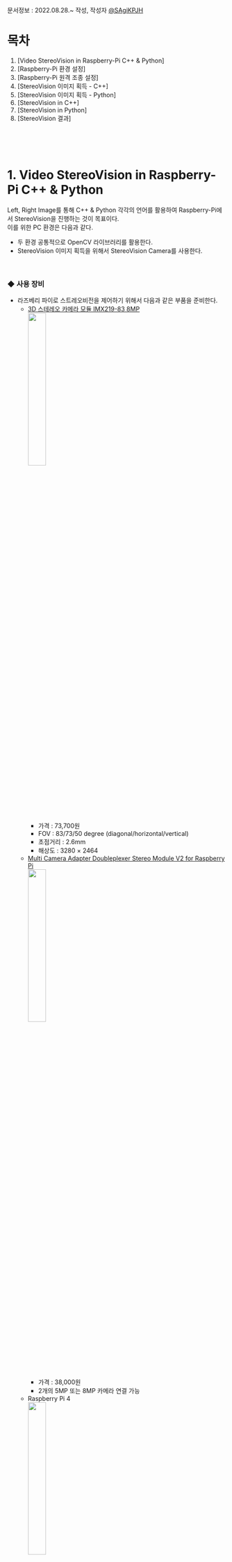 문서정보 : 2022.08.28.~ 작성, 작성자 [@SAgiKPJH](https://github.com/SAgiKPJH)

# 목차
1. [Video StereoVision in Raspberry-Pi C++ & Python]
2. [Raspberry-Pi 환경 설정]
3. [Raspberry-Pi 원격 조종 설정]
4. [StereoVision 이미지 획득 - C++]
5. [StereoVision 이미지 획득 - Python]
6. [StereoVision in C++]
7. [StereoVision in Python]
8. [StereoVision 결과]

<br><br><br>

# 1. Video StereoVision in Raspberry-Pi C++ & Python

Left, Right Image를 통해 C++ & Python 각각의 언어를 활용하여 Raspberry-Pi에서 StereoVision을 진행하는 것이 목표이다.  
이를 위한 PC 환경은 다음과 같다.  
- 두 환경 공통적으로 OpenCV 라이브러리를 활용한다.
- StereoVision 이미지 획득을 위해서 StereoVision Camera를 사용한다.

<br>

### ◆ 사용 장비

- 라즈베리 파이로 스트레오비전을 제어하기 위해서 다음과 같은 부품을 준비한다.
  - [3D 스테레오 카메라 모듈 IMX219-83 8MP](https://www.devicemart.co.kr/goods/view?no=13008080)  
    <img src="https://user-images.githubusercontent.com/66783849/187056296-254ea736-2c20-41d9-82d6-f4c9b4f71b63.png" width="30%">
    - 가격 : 73,700원
    - FOV : 83/73/50 degree (diagonal/horizontal/vertical)
    - 초점거리 : 2.6mm
    - 해상도 : 3280 × 2464
  - [Multi Camera Adapter Doubleplexer Stereo Module V2 for Raspberry Pi](https://www.devicemart.co.kr/goods/view?no=12231996)  
    <img src="https://user-images.githubusercontent.com/66783849/187056476-c0e7b858-d937-4c69-a62d-3a5ad0cdd741.png" width="30%">
    - 가격 : 38,000원
    - 2개의 5MP 또는 8MP 카메라 연결 가능
  - Raspberry Pi 4  
    <img src="https://user-images.githubusercontent.com/66783849/187056546-f6e57380-7b9f-4fbc-8552-96f0d3610119.png" width="30%">
    - 80,000원
    - 용량 4GB
    - [참고 사이트](https://www.devicemart.co.kr/goods/view?no=12234534)
  - 라즈베리 파이 microSD Card
  - [라즈베리파이 화면 모니터(5인치 800x480 HDMI LCD 모니터)](https://www.devicemart.co.kr/goods/view?no=1382229)
    - 가격 : 48,000원
    - 해상도 : 800x400 (5인치)
  - 모니터 전원 어댑터 및 라즈베리파이 전원 어댑터 (Micro-USB 5P타입,  USB C타입)
    - 가격 : 5,800원 * 2
    - 정격 출력 : DC 5V 4A
  - 케이블(microHDMI to HDMI)
    - 가격 : 3,000원

<br><br><br>


# 2. Raspberry-Pi 환경설정

- 라즈베리 파이를 실행시키기 위해서는, 준비한 micro-SD카드에 Raspberry-Pi의 OS를 설치한다.
  1. [라즈베리 홈페이지](https://www.raspberrypi.com/software/)로 이동한다.
  2. [Download for Windows](https://downloads.raspberrypi.org/imager/imager_latest.exe)를 눌러 imager를 설치한다.
  3. Raspberry Pi Imager를 실행하여 저장소 선택 후 운영체제(Raspberry-Pi OS FULL(32-BIT))를 선택한다.
     <img src="https://user-images.githubusercontent.com/66783849/194845184-58765031-2643-4d51-ada9-581398405b0d.png" width="60%">  
  4. 쓰기 버튼을 눌러 OS를 설치한다. 쓰기가 완료되었다는 창이 나오면 sd카드를 뺀다.
     <img src="https://user-images.githubusercontent.com/66783849/194847248-0b3d6b3d-134d-464a-b493-5b16c720f9a7.png" width="60%">  
  5. 이후 micro SD카드를 연결하여 raspberry-Pi를 킨다.  
     <img src="https://user-images.githubusercontent.com/66783849/194858561-c4af5380-2209-4970-8c45-825c17583e2d.png" width="60%">  
  6. 각종 설정 이후 Rspberry-Pi를 재시작 한다. 다음과 같은 화면이 나타나면, 성공이다.
     <img src="https://user-images.githubusercontent.com/66783849/194889251-6c6db724-4e51-4560-aa4a-48a5d71c15b9.png" width="60%">  
- 한국어가 깨진 상태이면 다음과 같이 설정한다. 또한 한글 입력도 가능하도록 설정한다.
  1. 다음과 같이 터미널(<kbd>Ctrl</kbd>+<kbd>Alt</kbd>+<kbd>T</kbd>)을 열고 명령창을 실행한다.
  2. 다음 명령어를 입력한다.
     ```bash
     sudo apt install fonts-unfonts-core   # 한글 폰트 설치

     # 경우에 따라 apt-get 기반일 수 있다.
     sudo apt-get install fonts-unfonts-core   # 한글 폰트 설치
     ```
  3. 왼쪽 상단 라즈베리 파이 아이콘 > Preferences -> Raspberry pi Configuration 실행 -> Localisation -> Set Locale... -> Language, Character Set을 각각 ko(Korean), UTF-8로 선택 되어있는지 확인한다.
  4. 한국어 입력을 위해서 다음과 같이 명령어를 입력한다.
     ```bash
     sudo apt install ibus-hangul
     sudo apt install fonts-unfonts-core

     # 경우에 따라 apt-get 기반일 수 있다.
     sudo apt-get install ibus-hangul
     sudo apt-get install fonts-unfonts-core
     ```
  5. 라즈베리파이 Reboot를 하여 한글이 잘 나타나는지 확인한다.  
     <img src="https://user-images.githubusercontent.com/66783849/194889663-b416b717-6f43-475e-a389-ccb6fee2d22d.png" width="40%">

<br><br><br>

# 3. Raspberry-Pi 원격 조종 설정

- 라즈베리 파이를 원격으로 조종하기 위한 설정을 진행한다.
  1. 왼쪽 상단 라즈베리 파이 아이콘 > Preferences -> Raspberry pi Configuration 실행 -> Interfaces -> SSH -> Enable 선택
  2. 터미널 창에 들어가 다음 명령어를 입력한다.
     ```bash
     sudo apt install xrdp   # 원격 데스크톱 연결
     
     # 경우에 따라 apt-get 기반일 수 있다.
     sudo apt-get install xrdp
     ```
  3. 이후 터미널에 다음 명령어를 입력하여 IP주소를 확인한다.
     ```bash
     hostname -I
     ```
     결과
     ```bash
     192.168.0.69
     ```
  4. 원격 데스크톱에서 연결할 컴퓨터에서 "원격 데스크톱"을 실행한다.  
     <img src="https://user-images.githubusercontent.com/66783849/194879592-e5a59d93-3c8e-470e-b41e-6b8de34cc57b.png" width="50%">  
     IP 주소를 입력 후 "옵션 표시(O)"를 클릭하여 자세한 사항을 설정한다.  
     <img src="https://user-images.githubusercontent.com/66783849/194879459-bd7fb4b5-f5cd-4927-aeb1-d2cdbc8968f8.png" width="50%">  
  5. 원격 데스크톱 연결할 대상에 Raspberry-Pi 사용자 이름을 넣는다.
  6. 이후 연결을 눌러 비밀번호를 눌러 원격 접속이 됨을 확인한다.  
     <img src="https://user-images.githubusercontent.com/66783849/194880213-dd565dcf-edc1-4b5b-b84c-fcda5bf98df2.png" width="50%">  
     [‼만일 실패하거나 이상이 있을 경우 30초 정도가 지난 뒤에 나타나니, 기다려보자]
- 다음 에러와 같이 한 아이디로 여러 기기에서 동시 접속불가능한 경우 유저 아이디를 만든다.  
  <img src="https://user-images.githubusercontent.com/66783849/194885388-6adf58c6-dde0-404d-b699-6389cad8d55c.png" width="40%">  
  1. 다음 명령어를 터미널에 입력하여 아이디를 만든다.
     ```bash
     sudo adduser sagijju
     ```
     이후 패스워드 및 다양한 정보를 추가하여 아이디를 만든다.
  2. 새로 생성된 아이디로 원격데스크톱에 접속한다.
- 다음과 같이 접속에 성공한 화면을 확인한다.  
  <img src="https://user-images.githubusercontent.com/66783849/194887254-3d7cd188-88cf-4e80-bf85-a2c614cf8694.png" width="70%">  



<br><br><br>

# 4. StereoVision 이미지 획득

- StereoVision 이미지를 획득하기 위해서 StereoVision Camera를 통해 이미지를 획득할 수 있도록 한다.
- 3D 스테레오 카메라 모듈 IMX219-83 8MP을 Raspberry Pi와 연결하여 카메라 이미지를 획득해본다.
- 모듈에 대한 자세한 사용 방법을 [Arducam에서 제공하는 pdf](https://www.uctronics.com/download/Amazon/B016601.pdf)를 통해 확인한다.
- 또는 Arducam에서 제공하는 [ArduCAM Github](https://github.com/ArduCAM/RaspberryPi/tree/master/Multi_Camera_Adapter/Multi_Adapter_Board_2Channel_uc444) Tutorial을 확인한다.

<br>

## 스트레오 카메라 연결 및 환경설정

1. 왼쪽 상단 라즈베리 파이 아이콘 > Preferences -> Raspberry pi Configuration 실행 -> Interfaces -> I2C: -> Enable 선택  
   - 이는 StereoVision 카메라 분배기가 I2C 통신을 하기 때문에 설정한다.  
  <img src="https://user-images.githubusercontent.com/66783849/194901722-965a700f-0603-4227-809c-93445b2d7094.png" width="300">  
2. 스트레오 비전 카메라를 라즈베리 파이에 연결한다.  
  <img src="https://user-images.githubusercontent.com/66783849/194897502-83c679e8-787d-4e5c-86ca-5f9becd3ce18.png" width="300">  
3. 다음과 같이 명령어를 입력한다.   
   ```bash
   git clone https://github.com/ArduCAM/RaspberryPi.git
   ```

### Terminal 방법

1. 다음과 같이 Terminal에 입력한다.
   ```bash
   cd /tmp
   wget https://project-downloads.drogon.net/wiringpi-latest.deb
   sudo dpkg -i wiringpi-latest.deb
   ```
2. 다음과 같이 스크립트를 실행한다.
   ```bash
   cd ~
   cd RaspberryPi/Multi_Camera_Adapter/Multi_Adapter_Board_2Channel_uc444/shell
   sudo chmod +x pi_cam_uc444.sh
   sudo ./pi_cam_uc444.sh
   ```
3. 다음과 같이 Demo를 실행한다.
   ```bash
   sudo ./pi_cam_uc444.sh
   ```
- 이를 통해 카메라의 인식 여부를 확인한다.  
  <img src="https://user-images.githubusercontent.com/66783849/195839241-978dc7e7-d964-4faa-8dd3-6c8f4ff6f893.png" height="400"> <img src="https://user-images.githubusercontent.com/66783849/195839071-c83f249b-7b8d-4786-8be0-c348f479080a.png" height="400">  
  <img src="https://user-images.githubusercontent.com/66783849/195847108-d9ed1b17-6278-4fe3-ab00-9193d743b946.png" width="350">
  ```bash
  > cd ~
  > cd RaspberryPi/Multi_Camera_Adapter/Multi_Adapter_Board_2Channel_uc444/shell
  > sudo chmod +x pi_cam_uc444.sh
  > sudo ./pi_cam_uc444.sh
  
  [sudo] sagijju의 암호: # 암호 입력
  
  Choose camera A
  No protocol specified
  Preview window unavailable
  [0:01:36.107728611] [2251]  INFO Camera camera_manager.cpp:293 libcamera v0.0.0+3866-0c55e522
  [0:01:36.153081243] [2252]  WARN RPI raspberrypi.cpp:1258 Mismatch between Unicam and CamHelper for embedded data usage!
  [0:01:36.154023661] [2252]  INFO RPI raspberrypi.cpp:1374 Registered camera /base/soc/i2c0mux/i2c@1/imx219@10 to Unicam device /dev/media3 and ISP device /dev/media1
  [0:01:36.154684637] [2251]  INFO Camera camera.cpp:1035 configuring streams: (0) 1640x1232-YUV420
  [0:01:36.155054134] [2252]  INFO RPI raspberrypi.cpp:761 Sensor: /base/soc/i2c0mux/i2c@1/imx219@10 - Selected sensor format: 1640x1232-SBGGR10_1X10 - Selected unicam format: 1640x1232-pBAA
  [0:01:41.301627280] [2251]  INFO Camera camera.cpp:1035 configuring streams: (0) 3280x2464-YUV420 (1) 3280x2464-SBGGR10_CSI2P
  [0:01:41.306439326] [2252]  INFO RPI raspberrypi.cpp:761 Sensor: /base/soc/i2c0mux/i2c@1/imx219@10 - Selected sensor format: 3280x2464-SBGGR10_1X10 - Selected unicam format: 3280x2464-pBAA
  Still capture image received
  
  Choose Camera B
  No protocol specified
  Preview window unavailable
  [0:01:42.070916110] [2264]  INFO Camera camera_manager.cpp:293 libcamera v0.0.0+3866-0c55e522
  [0:01:42.099557730] [2265]  WARN RPI raspberrypi.cpp:1258 Mismatch between Unicam and CamHelper for embedded data usage!
  [0:01:42.100621502] [2265]  INFO RPI raspberrypi.cpp:1374 Registered camera /base/soc/i2c0mux/i2c@1/imx219@10 to Unicam device /dev/media3 and ISP device /dev/media1
  [0:01:42.101433460] [2264]  INFO Camera camera.cpp:1035 configuring streams: (0) 1640x1232-YUV420
  [0:01:42.102049494] [2265]  INFO RPI raspberrypi.cpp:761 Sensor: /base/soc/i2c0mux/i2c@1/imx219@10 - Selected sensor format: 1640x1232-SBGGR10_1X10 - Selected unicam format: 1640x1232-pBAA
  [0:01:47.254229385] [2264]  INFO Camera camera.cpp:1035 configuring streams: (0) 3280x2464-YUV420 (1) 3280x2464-SBGGR10_CSI2P
  [0:01:47.256323988] [2265]  INFO RPI raspberrypi.cpp:761 Sensor: /base/soc/i2c0mux/i2c@1/imx219@10 - Selected sensor format: 3280x2464-SBGGR10_1X10 - Selected unicam format: 3280x2464-pBAA
  Still capture image received
  Test OK
  ```

<br>

### Python version (RaspberryPi Direct Display)

- 이 방법은 실시간으로 카메라 영상을 받을 수 있지만, 원격데스크톱과 같은 연결에서는 확인이 어렵다. 떄문에 RaspberryPi를 직접 연결한 모니터에서 테스트해본다.
1. OpenCV Library를 다운받는다.
   ```Bash
   sudo apt install -y python3-libcamera python3-kms++
   sudo apt install -y python3-prctl libatlas-base-dev ffmpeg libopenjp2-7 python3-pip
   pip3 install numpy --upgrade
   pip3 install picamera2
   ```
2. 컴파일 및 실행한다.
   ```bash
   cd ~
   cd RaspberryPi/Multi_Camera_Adapter/Multi_Adapter_Board_2Channel_uc444
   make
   python arducam_multi_adapter_uc444.py
   ```
3. For the use of remote control terminals, first specify the location of the image display
   ```Bash
   export DISPLAY=:0
   python arducam_multi_adapter_uc444.py
   ```
4. For users who directly operate locally
   ```Bash
   python arducam_multi_adapter_uc444.py
   ```
3. 다음과 같이 데모창이 나타나는지 확인한다.
- [‼ 오류 qt.qpa.xcb: could not connect to display :0]
  - 원격데스크톱의 경우, 연결이 어렵다.
  - ssh를 통해 연결하면 디스플레이 창을 window에 띄우는게 가능한데, 자세한건 다음 사이트를 참고한다.  
<img src="https://user-images.githubusercontent.com/66783849/195968466-3d5781d2-2925-46da-93d5-aac7e5173ebf.png" width="250">

<br><br>

## RaspberryPi C++, Python 실행

- RaspberryPi에서 C++, Python을 컴파일하고 실행해본다.

### C++ on RaspberryPi

- RaspberryPi에서 폴더를 열어 hello.cpp라는 파일을 만든 후 아래와 같이 작성한다.
  ```cpp
  #include <iostream>
  using namespace std;
  
  int main()
  {
     cout << "Hello RaspberryPi in C++" << endl;
     return 0;
  }
  ```
  <img src="https://user-images.githubusercontent.com/66783849/195969413-dbc2bead-4dbc-4595-916c-9975f51646c5.png" width="350">
- Terminal로 hello.cpp 를 만든 폴더 위치로 이동한 다음 다음과 같이 명령어를 입력한다.
  ```bash
  g++ -o hello hello.cpp
  ```
- 이후 만들어진 hello를 실행한다.
  ```bash
  ./hello
  ```
  <img src="https://user-images.githubusercontent.com/66783849/195969449-d520493f-e76a-469a-a7d1-680820b4e178.png" width="350">
- 참조 : [Getting Started with C++ on Raspberry Pi (Guide & examples)](https://raspberrytips.com/use-c-on-raspberry-pi/)

<br>

### Python on RaspberryPi

- Python은 커맨드로 작성이 가능하다. (또는 vi로 문서를 만든 후 실행시킨다)
- <kbd>Ctrl</kbd>+<kbd>D</kbd>를 통해 빠져나온다.
  ```bash
  $ python
  
  Python 3.9.2 (default, Mar 12 2021, 04:06:34) 
  [GCC 10.2.1 20210110] on linux
  Type "help", "copyright", "credits" or "license" for more information.
  >>> print("hello")
  hello
  >>>
  ```
  <img src="https://user-images.githubusercontent.com/66783849/195969530-f65812c9-be86-47ed-8fa9-572909f24596.png" width="400">
- 하지만 문서로 작성하여 보다 편하고 빠르게 작업한다.
- RaspberryPi에서 폴더를 열어 hello.py라는 파일을 만든 후 아래와 같이 작성한다.
  ```python
  print("Hello, RaspberryPI in Python")
  ```
  <img src="https://user-images.githubusercontent.com/66783849/195969621-e12ac22d-cf12-4661-b4cc-8e85945a1b52.png" width="350">
- Terminal로 hello.py 를 만든 폴더 위치로 이동한 다음 다음과 같이 명령어를 입력한다.
  ```bash
  $ python hello.py

  Hello, RaspberryPI in Python
  ```
  <img src="https://user-images.githubusercontent.com/66783849/195969660-356ccc06-6079-476b-afc4-2cb7e9fa6e0d.png" width="350">
- 참조 : [[라즈베리파이] 라즈비안 안에서 python 사용하기](https://m.blog.naver.com/dokkosam/221868691692)

<br><br>

## StereoVision 이미지 획득 - C++

- StereoVision의 이미지를 획득하기 위해서 기존에 진행했었던 C++, Python 코드를 GitClone하여 받아 참고하면서 만든다.
- 이때 코드는 사진을 변환하는 예제이기 때문에, 영상을 출력하는 예제로 변환하는 작업을 진행한다.

### C++ 기본

- RaspberryPi C++ 코드를 다음과 같이 작성한다.  
- 우선, 다양한 StereoVision 기법이 존재하기에, 입력별로 다른 기법이 진행될 수 있도록 다음과 같이 구성한다.
  ```cpp
  // get_argv_test.cpp

  #include <iostream>
  using namespace std;
    
  int main(int argc, char *argv[])
  {
     cout << "Hello RaspberryPi in C++" << endl;
     cout << argv[1] << endl;
     return 0;
  }
  
  // g++ -o get_argv_test "get_argv_test.cpp"
  // ./get_argv_test hello
  ```
  <img src="https://user-images.githubusercontent.com/66783849/195970125-a9012221-14d9-4b83-883f-f6b3d4607fe8.png" width="350">

<br>

### C++ OpenCV

- OpenCV를 CPP로 연동하기 위해서 다음과 같이 Linux에서 OpenCV를 구현하는 것을 활용한다.
- 다음과 같이 기본적인 환경을 설정한다. (C++ 컴파일러, git, CMake, make 등등)
  ```bash
  sudo apt install -y g++ cmake make git libgtk2.0-dev pkg-config
  ```
- [opencv git 주소](https://github.com/opencv/opencv)로 가서 git 링크를 받아온다.
- 이후 git clone을 진행한다.
  - 이때, 붙여넣기는 <kbd>Ctrl</kbd>+<kbd>Shift</kbd>+<kbd>V</kbd>를 활용한다.
  ```bash
  cd ~ && git clone https://github.com/opencv/opencv.git
  ```
- Build the source 공간을 만든다.
  ```bash
  mkdir -p build && cd build
  ```
- OpneCV를 컴파일(cmake)한다.
  ```bash
  cmake ../opencv
  make -j4
  # 상당히 오래 걸린다.
  # 만일 opencv 내부의 디렉토리의 빌드가 오래걸린다면, 디렉토리를 제외시키고(다른데 옮겨놓자) 다시빌드한다.
  ```
  <img src="https://user-images.githubusercontent.com/66783849/195997441-48e58c1d-05ef-4cb0-ac76-ee75dfb87fb4.png" width="450">
- OpenCV Package를 Install한다.
  ```bash
  sudo make install
  ```
  <img src="https://user-images.githubusercontent.com/66783849/196418075-cd29f8cf-7e9b-4cbd-a7c2-bfac2aac11d5.png" width="450">  
  <img src="https://user-images.githubusercontent.com/66783849/196418121-1575d2bd-bb78-43c5-9c02-b0c6d95a3d12.png" width="450">
- "/usr/local/include/opencv4"에 opencv4가 설치됨을 확인한다.  
  <img src="https://user-images.githubusercontent.com/66783849/196419175-c0f16a67-be48-4b53-8b1c-0bfed890b8b9.png" width="450">
- Test는 다음과 같이 진행한다.
  ```bash
  # Test를 진행할 폴더를 구성한다.
  mkdir test && cd test
  
  # cpp 문서를 만든다. (nano 또는 vi 사용)
  nano DisplayImage.cpp
  ```
- DisplayImage.cpp에 다음 내용을 <kbd>Ctrl</kbd>+<kbd>Shift</kbd>+<kbd>V</kbd>를 통해 넣는다.
  ```cpp
  #include <opencv2/opencv.hpp>
  #include <stdio.h>
  using namespace cv;
  int main(int argc, char** argv)
  {
      if (argc != 2) {
          printf("usage: DisplayImage.out <Image_Path>\n");
          return -1;
      }
      Mat image;
      image = imread(argv[1], 1);
      if (!image.data) {
          printf("No image data \n");
          return -1;
      }
      namedWindow("Display Image", WINDOW_AUTOSIZE);
      imshow("Display Image", image);
      waitKey(0);
      return 0;
  }
  ```
- 그리고 다음 CMakeLists.txt를 만들어 다음과 같은 내용을 넣는다.
  ```bash
  nano CMakeLists.txt
  ```
  ```bash
  cmake_minimum_required(VERSION 2.8)
  project( DisplayImage )
  find_package( OpenCV REQUIRED )
  include_directories( ${OpenCV_INCLUDE_DIRS} )
  add_executable( DisplayImage DisplayImage.cpp )
  target_link_libraries( DisplayImage ${OpenCV_LIBS} )
  ```
- 그리고 이어서 cmake를 통해 빌드 파일을 생성한다.
  ```bash
  cmake .
  ```
  <img src="https://user-images.githubusercontent.com/66783849/196420932-4652fdd3-1d13-44c7-bbdf-91afbeba4ec9.png" width="350">
- 마지막으로 다음 명령으로 make를 사용하여 프로그램을 빌드한다.
  ```bash
  make
  ```
  <img src="https://user-images.githubusercontent.com/66783849/196421477-da7b21fa-d9e7-4758-9f0e-b993cad0b78c.png" width="450">
- 다음 명령을 통해 이미지 띄우는 테스트를 해본다.
  ```bash
  ./DisplayImage path_of_the_image

  # 예
  ./DisplayImage path_of_the_image
  ```
- 참조
  - [How to Install opencv in C++ on Linux?](https://www.geeksforgeeks.org/how-to-install-opencv-in-c-on-linux/)



<br>

### pi_cam_uc444.sh 분석

- pi_cam_uc444.sh의 내용은 다음과 같다.
  ```bash
  #!/bin/sh
  raspi-gpio set 4 op # GPIO 4 OUTPUT
  raspi-gpio set 17 op # GPIO 17 OUTPUT
  i2cset -y 1 0x70 0x00 0x01 # I2C 통신 - 0x70에 0x00 0x01 전송
  # i2cset
  # i2cset은 I2C 버스를 통해 볼 수 있는 레지스터를 설정하는 프로그램
  # -y 대화식 모드를 비활성화
  # 1 : 스캔할 I2C 버스의 번호 또는 이름
  # 0x70 : 버스의 칩 주소를 지정
  # 0x00 : 쓸 칩의 주소를 지정
  # 0x01 : 지정된 경우 칩의 해당 위치에 쓸 값
  raspi-gpio set 17 dl #set the gpio17 low
  raspi-gpio set  4 dl #set the gpio4 low
  echo "Choose camera A"
  libcamera-still -o camera1.jpg # 촬영 (기본 5초뒤 촬영)
  i2cset -y 1 0x70 0x00 0x02
  raspi-gpio set 17 dl #set the gpio17 low
  raspi-gpio set  4 dh #set the gpio4 high
  echo "Choose Camera B"
  libcamera-still -o camera2.jpg
  echo "Test OK"
  ```
- 이를 다음과 같이 축약할 수 있다.
  ```bash
  #!/bin/sh
  raspi-gpio set 4 op dl
  raspi-gpio set 17 op dl
  i2cset -y 1 0x70 0x00 0x01 
  echo "Choose camera A"
  libcamera-still -t 1 -o camera1.jpg # 0.001초뒤 촬영
  i2cset -y 1 0x70 0x00 0x02
  raspi-gpio set  4 dh #set the gpio4 high
  echo "Choose Camera B"
  libcamera-still -t 1 -o camera2.jpg
  echo "Test OK"
  ```

<br>

### C++ OpenCV 활용한 영상 출력


<br><br>


## StereoVision 이미지 획득 - Python

<br>

### arducam_multi_adapter_uc444.py 분석

- python에서 실시간 영상에 대해서 필요한 부분만 추려내면 다음과 같다.
  ```python
  import numpy as np
  from picamera2 import Picamera2
  from PyQt5.QtGui import QImage,QPixmap
  from PyQt5.QtCore import QThread,Qt
  import RPi.GPIO as gp
  import time
  import os
  
  width = 320
  height = 240 
  
  adapter_info = {  
      "A" : {   
          "i2c_cmd":"i2cset -y 10 0x70 0x00 0x01",
          "gpio_sta":[0,0],
      }, "B" : {
          "i2c_cmd":"i2cset -y 10 0x70 0x00 0x02",
          "gpio_sta":[1,0],
      }
  }
  picam2 = Picamera2()
  
  class WorkThread(QThread):
  
      def __init__(self):
          super(WorkThread,self).__init__()
          gp.setwarnings(False)
          gp.setmode(gp.BOARD)
          gp.setup(7, gp.OUT)
          gp.setup(11, gp.OUT)
  
      def select_channel(self,index):
          channel_info = adapter_info.get(index)
          if channel_info == None:
              print("Can't get this info")
          gpio_sta = channel_info["gpio_sta"] # gpio write
          gp.output(7, gpio_sta[0])
          gp.output(11, gpio_sta[1])
  
      def init_i2c(self,index):
          channel_info = adapter_info.get(index)
          os.system(channel_info["i2c_cmd"]) # i2c write
  
      def run(self):
          global picam2
          flag = False
          for item in {"A","B"}:
              try:
                  self.select_channel(item)
                  self.init_i2c(item)
                  time.sleep(0.5) 
                  picam2.close()
                  print("init1 "+ item)
                  picam2 = Picamera2()
                  picam2.configure(picam2.create_still_configuration(main={"size": (320, 240),"format": "BGR888"},buffer_count=2)) 
                  picam2.start()
                  picam2.set_controls({"AeEnable":False,"ExposureTime":30000,"AnalogueGain":6})
                  time.sleep(2)
                  picam2.capture_array("main",wait=True)
                  time.sleep(0.1)
              except Exception as e:
                  print("except: "+str(e))
  
          while True:
              for item in {"A","B"}:
                  self.select_channel(item)
                  time.sleep(0.02)
                  try:
                      buf = picam2.capture_array("main",wait=True)
                      buf = picam2.capture_array("main",wait=True)
                      cvimg = QImage(buf, width, height,QImage.Format_RGB888)
                      pixmap = QPixmap(cvimg)
                      if item == 'A':
                          image_label.setPixmap(pixmap)
                      elif item == 'B':
                          image_label2.setPixmap(pixmap)
                  except Exception as e:
                      print("capture_buffer: "+ str(e))
  
  layout_h = QHBoxLayout()
  layout_h1= QHBoxLayout()
  image_label = QLabel()
  image_label2 = QLabel()
  
  work = WorkThread()
  
  if __name__ == "__main__":
      image_label.setFixedSize(320, 240)
      image_label2.setFixedSize(320, 240)
  
      layout_h.addWidget(image_label)    
      layout_h.addWidget(image_label2)
  
      work.start()
      
      app.exec()
      work.quit()
      picam2.close()
  ```
- 위 코드를 간단히 추리면 다음과 같다.
  ```python

  adapter_info = {  
      "A" : {   
          "i2c_cmd":"i2cset -y 10 0x70 0x00 0x01",
          "gpio_sta":[0,0],
      }, "B" : {
          "i2c_cmd":"i2cset -y 10 0x70 0x00 0x02",
          "gpio_sta":[1,0],
      }
  }

  ## raspberrypi에서 지원하는 카메라 획득 관련 객체
  picam2 = Picamera2()
  
  ## GPIO 7, 11을 OUTPUT 모드로 설정한다.
    def __init__(self):
        super(WorkThread,self).__init__()
        gp.setwarnings(False)
        gp.setmode(gp.BOARD)
        gp.setup(7, gp.OUT)
        gp.setup(11, gp.OUT)
  
  ## A번 카메라, B번 카메라에 따라 출력을 달리 한다. (00, 01) 
    def select_channel(self,index):
        ## 생략
        gp.output(7, gpio_sta[0])
        gp.output(11, gpio_sta[1])

  ## os.system을 통해 직접 cmd에 "i2cset -y 10 0x70 0x00 0x01" or "0x02"를 입력한다.
    def init_i2c(self,index):
        channel_info = adapter_info.get(index)
        os.system(channel_info["i2c_cmd"]) # i2c write

  ## Thread 실행시
    def run(self):
        global picam2
        flag = False
        for item in {"A","B"}:
            try:
                self.select_channel(item) ## GPIO 출력 설정
                self.init_i2c(item) ## i2cset 명령어 실행
                time.sleep(0.5)  ## 0.5초의 휴식기간
                picam2.close()   ## 카메라 종료
                print("init1 "+ item) 
                picam2 = Picamera2() ## 새로운 카메라 객체 선언
                picam2.configure(picam2.create_still_configuration(main={"size": (320, 240),"format": "BGR888"},buffer_count=2))  ## 카메라 속성 설정
                picam2.start() ## 카메라 시작
                picam2.set_controls({"AeEnable":False,"ExposureTime":30000,"AnalogueGain":6}) ## 카메라 제어
                time.sleep(2) ## 2ms 대기
                picam2.capture_array("main",wait=True) ## 캡쳐 테스트
                time.sleep(0.1) ## 0.1ms 대기
            except Exception as e:
                print("except: "+str(e))

        while True: ## 반복문 돌입
            for item in {"A","B"}:
                self.select_channel(item) ## GPIO 출력 설정
                time.sleep(0.02) ## 0.02초 휴식
                try:
                    buf = picam2.capture_array("main",wait=True) ## 이미지 가져오기 (캡쳐)
                    buf = picam2.capture_array("main",wait=True)
                    cvimg = QImage(buf, width, height,QImage.Format_RGB888) ## 이미지 QImage로 변환
                    pixmap = QPixmap(cvimg) ## Qimage를 QPixamap으로 전달
                    if item == 'A':
                        image_label.setPixmap(pixmap) ## A 카메라의 경우, 1번 화면에 출력
                    elif item == 'B':
                        image_label2.setPixmap(pixmap) ## B 카메라의 경우, 2번 화면에 출력
                except Exception as e:
                    print("capture_buffer: "+ str(e))
  ```
- raspberr pi에서 opencv를 설치하기 위해 다음과 같은 과정을 거친다.
  - opnecv를 설치하기 위해 sudo가 없으면 메인 계정에는 설치가 안된다.
  - 하지만 sudo pip install은 위험하다. [Sudo pip install은 안돼요!](https://medium.com/@chullino/sudo-%EC%A0%88%EB%8C%80-%EC%93%B0%EC%A7%80-%EB%A7%88%EC%84%B8%EC%9A%94-8544aa3fb0e7)
  - sudo없이 python을 실행하면, 메인 계정이 아닌 경우, RPi를 활용할 수 없다.
  - 하지만 sudo와 함께 python을 실행하면 opencv를 활용할 수 없다.
  - 따라서 user 계정에 root 권한을 주어 RPi 문제를 해결하고, opencv를 활용해보자.
  ```bash
  # 원격 연결이 아닌경우, 생략
  id ## 내 계정의 상태 알아보기
  sudo vi /etc/group # Group 설정
  ```
  ```bash
  # 원격 연결이 아닌경우, 생략
  # i2c, gpio 뒤에 username을 추가한다. (예-juhyung1021, sagijju)
  sudo:x:998:juhyung1021,sagijju
  audio:x:998:juhyung1021,sagijju
  video:x:998:juhyung1021,sagijju ## ssh 원격접근이 조금 느려진다
  i2c:x:998:juhyung1021,sagijju
  gpio:x:997:juhyung1021,sagijju
  ```
  - 다음과 같이 계정의 접근 권한을 추가를 한다.
  ```bash
  sudo -i
  # super user 리스트에 들어가기
  sudo vi /etc/sudoers

  # User Privilege specification 에 다음과 같이 작성한다.
  root      ALL=(ALL:ALL) ALL
  username  ALL=(ALL:ALL) NOPASSWD: ALL # super user로 등록
  # esc 및 ":wq!"를 입력 후 저장한다.
  ```
  - 이어서 opencv를 설치 및 실행한다.
  ```bash
  # sudo pip install opencv-python
  # root에서 실행
  # pip install opencv-contrib-python ## 메인 계정의 경우
  pip install opencv-python
  # 조금 시간이 걸린다.
  # 이후 python3를 입력후 impoty cv2를 통해 정상작동하는지 확인한다.
  ```
- picamera2 캡쳐 이미지 값을 mat로 변환하여 가져오는 방식을 알아보면 다음과 같다.
  ```python
  import cv2
  image = picam2
  cv2.imshow('image', image)
  key = cv2.waitKey(1) & 0xff
  if key == 27 :
    break
  ```
- 필요한 내용만 추려서 다음과 같이 실행할 수 있다.
  ```python
  import numpy as np
  from picamera2 import Picamera2
  import RPi.GPIO as gp
  import time
  import os
  import cv2
  
  adapter_info = {  
    "A" : {   
        "i2c_cmd":"i2cset -y 10 0x70 0x00 0x01",
        "gpio_sta":[0,0],
    }, "B" : {
        "i2c_cmd":"i2cset -y 10 0x70 0x00 0x02",
        "gpio_sta":[1,0],
    }
  }

  picam2 = Picamera2() ## raspberrypi에서 지원하는 카메라 획득 관련 객체
  
  ## GPIO 7, 11을 OUTPUT 모드로 설정한다.
  gp.setwarnings(False)
  gp.setmode(gp.BOARD)
  gp.setup(7, gp.OUT)
  gp.setup(11, gp.OUT)

  ## A번 카메라, B번 카메라에 따라 출력을 달리 한다. (00, 01) 
  def select_channel(index):
      channel_info = adapter_info.get(index)
      gpio_sta = channel_info["gpio_sta"] # gpio write
      gp.output(7, gpio_sta[0])
      gp.output(11, gpio_sta[1])

  ## os.system을 통해 직접 cmd에 "i2cset -y 10 0x70 0x00 0x01" or "0x02"를 입력한다.
  def init_i2c(index):
      channel_info = adapter_info.get(index)
      os.system(channel_info["i2c_cmd"]) # i2c write

  ## Thread 실행시
  def run():
      global picam2
      flag = False
      for item in {"A","B"}:
          try:
              select_channel(item) ## GPIO 출력 설정
              init_i2c(item) ## i2cset 명령어 실행
              time.sleep(0.5)  ## 0.5초의 휴식기간
              picam2.close()   ## 카메라 종료
              print("init1 "+ item) 
              picam2 = Picamera2() ## 새로운 카메라 객체 선언
              picam2.configure(picam2.create_still_configuration(main={"size": (320, 240),"format": "BGR888"},buffer_count=2))  ## 카메라 속성 설정
              picam2.start() ## 카메라 시작
              picam2.set_controls({"AeEnable":False,"ExposureTime":30000,"AnalogueGain":6}) ## 카메라 제어
              time.sleep(2) ## 2ms 대기
              picam2.capture_array("main",wait=True) ## 캡쳐 테스트
              time.sleep(0.1) ## 0.1ms 대기
          except Exception as e:
              print("except: "+str(e))
      while True: ## 반복문 돌입
          for item in {"A","B"}:
              select_channel(item) ## GPIO 출력 설정
              time.sleep(0.02) ## 0.02초 휴식
              try:
                  buf = picam2.capture_array("main",wait=True) ## 이미지 가져오기 (캡쳐)
                  buf = picam2.capture_array("main",wait=True)
                  if item == 'A':
                      cv2.imshow('A_image', buf)
                  elif item == 'B':
                      cv2.imshow('B_image', buf)
                  key = cv2.waitKey(1) & 0xff
                  if key == 27 :
                    break
              except Exception as e:
                  print("capture_buffer: "+ str(e))

  run()
  ```
  ```bash
  sudo python3 python_test.py
  ```

<br>

### Python 활용한 영상 출력



<br><br><br>

#

##

## 참고

- [Raspberry Pi OS 설치](https://reddb.tistory.com/188)
- Raspberry-Pi 한글 설치 (입력 설치)
  - https://andjjip.tistory.com/86
  - https://jasmine125.tistory.com/1016
- [ArduCAM Multi_Adapter_Board_2Channel_uc444 pdf](https://www.uctronics.com/download/Amazon/B016601.pdf)
- [ArduCAM Multi_Adapter_Board_2Channel_uc444 Github](https://github.com/ArduCAM/RaspberryPi/tree/master/Multi_Camera_Adapter/Multi_Adapter_Board_2Channel_uc444)